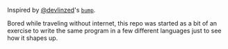 Inspired by [@devlinzed](https://github.com/devlinzed)'s [`bump`](https://github.com/devlinzed/bump).

Bored while traveling without internet, this repo was started as a bit of an exercise to write the same program in a few different languages just to see how it shapes up.
